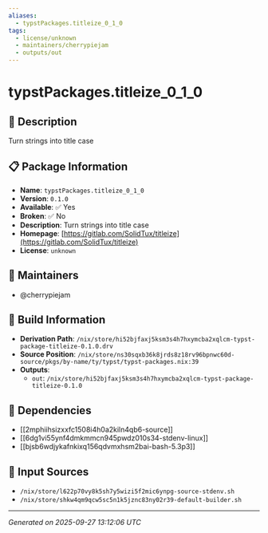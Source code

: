 ```yaml
---
aliases:
  - typstPackages.titleize_0_1_0
tags:
  - license/unknown
  - maintainers/cherrypiejam
  - outputs/out
---
```


# typstPackages.titleize_0_1_0

## 📝 Description

Turn strings into title case

## 📋 Package Information

- **Name**: `typstPackages.titleize_0_1_0`
- **Version**: `0.1.0`
- **Available**: ✅ Yes
- **Broken**: ✅ No
- **Description**: Turn strings into title case
- **Homepage**: [https://gitlab.com/SolidTux/titleize](https://gitlab.com/SolidTux/titleize)
- **License**: `unknown`
## 👥 Maintainers

- @cherrypiejam


## 🔧 Build Information

- **Derivation Path**: `/nix/store/hi52bjfaxj5ksm3s4h7hxymcba2xqlcm-typst-package-titleize-0.1.0.drv`
- **Source Position**: `/nix/store/ns30sqxb36k8jrds8z18rv96bpnwc60d-source/pkgs/by-name/ty/typst/typst-packages.nix:39`
- **Outputs**:
  - `out`:  `/nix/store/hi52bjfaxj5ksm3s4h7hxymcba2xqlcm-typst-package-titleize-0.1.0`

## 🔗 Dependencies

- [[2mphiihsizxxfc1508i4h0a2kiln4qb6-source]]
- [[6dg1vi55ynf4dmkmmcn945pwdz010s34-stdenv-linux]]
- [[bjsb6wdjykafnkixq156qdvmxhsm2bai-bash-5.3p3]]

## 📁 Input Sources

- `/nix/store/l622p70vy8k5sh7y5wizi5f2mic6ynpg-source-stdenv.sh`
- `/nix/store/shkw4qm9qcw5sc5n1k5jznc83ny02r39-default-builder.sh`

---
*Generated on 2025-09-27 13:12:06 UTC*
